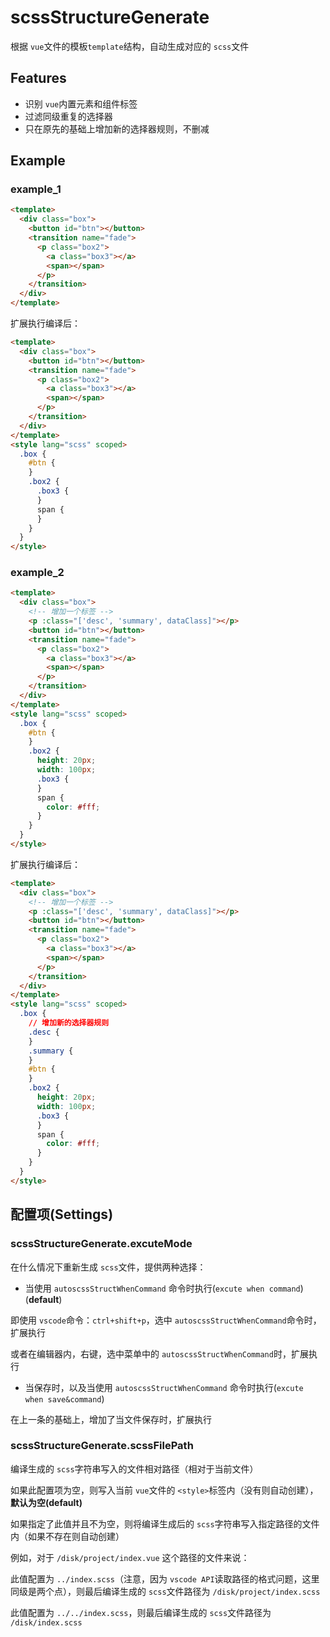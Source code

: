 # scssStructureGenerate

根据 `vue`文件的模板`template`结构，自动生成对应的 `scss`文件

## Features

- 识别 `vue`内置元素和组件标签
- 过滤同级重复的选择器
- 只在原先的基础上增加新的选择器规则，不删减

## Example

### example_1

```html
<template>
  <div class="box">
    <button id="btn"></button>
    <transition name="fade">
      <p class="box2">
        <a class="box3"></a>
        <span></span>
      </p>
    </transition>
  </div>
</template>
```

扩展执行编译后：

```html
<template>
  <div class="box">
    <button id="btn"></button>
    <transition name="fade">
      <p class="box2">
        <a class="box3"></a>
        <span></span>
      </p>
    </transition>
  </div>
</template>
<style lang="scss" scoped>
  .box {
    #btn {
    }
    .box2 {
      .box3 {
      }
      span {
      }
    }
  }
</style>
```

### example_2

```html
<template>
  <div class="box">
    <!-- 增加一个标签 -->
    <p :class="['desc', 'summary', dataClass]"></p>
    <button id="btn"></button>
    <transition name="fade">
      <p class="box2">
        <a class="box3"></a>
        <span></span>
      </p>
    </transition>
  </div>
</template>
<style lang="scss" scoped>
  .box {
    #btn {
    }
    .box2 {
      height: 20px;
      width: 100px;
      .box3 {
      }
      span {
        color: #fff;
      }
    }
  }
</style>
```

扩展执行编译后：

```html
<template>
  <div class="box">
    <!-- 增加一个标签 -->
    <p :class="['desc', 'summary', dataClass]"></p>
    <button id="btn"></button>
    <transition name="fade">
      <p class="box2">
        <a class="box3"></a>
        <span></span>
      </p>
    </transition>
  </div>
</template>
<style lang="scss" scoped>
  .box {
    // 增加新的选择器规则
    .desc {
    }
    .summary {
    }
    #btn {
    }
    .box2 {
      height: 20px;
      width: 100px;
      .box3 {
      }
      span {
        color: #fff;
      }
    }
  }
</style>
```

## 配置项(Settings)

### scssStructureGenerate.excuteMode

在什么情况下重新生成 `scss`文件，提供两种选择：

- 当使用 `autoscssStructWhenCommand` 命令时执行(`excute when command`)(**default**)

即使用 `vscode`命令：`ctrl+shift+p`，选中 `autoscssStructWhenCommand`命令时，扩展执行

或者在编辑器内，右键，选中菜单中的 `autoscssStructWhenCommand`时，扩展执行

- 当保存时，以及当使用 `autoscssStructWhenCommand` 命令时执行(`excute when save&command`)

在上一条的基础上，增加了当文件保存时，扩展执行

### scssStructureGenerate.scssFilePath

编译生成的 `scss`字符串写入的文件相对路径（相对于当前文件）

如果此配置项为空，则写入当前 `vue`文件的 `<style>`标签内（没有则自动创建），**默认为空(default)**

如果指定了此值并且不为空，则将编译生成后的 `scss`字符串写入指定路径的文件内（如果不存在则自动创建）

例如，对于 `/disk/project/index.vue` 这个路径的文件来说：

此值配置为 `../index.scss`（注意，因为 `vscode API`读取路径的格式问题，这里同级是两个点），则最后编译生成的 `scss`文件路径为 `/disk/project/index.scss`

此值配置为 `../../index.scss`，则最后编译生成的 `scss`文件路径为 `/disk/index.scss`
